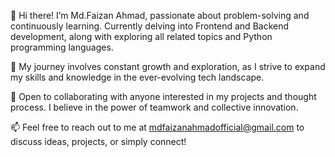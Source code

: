 👋 Hi there! I’m Md.Faizan Ahmad, passionate about problem-solving and continuously learning. Currently delving into Frontend and Backend development, along with exploring all related topics and Python programming languages.

🌱 My journey involves constant growth and exploration, as I strive to expand my skills and knowledge in the ever-evolving tech landscape.

💞️ Open to collaborating with anyone interested in my projects and thought process. I believe in the power of teamwork and collective innovation.

📫 Feel free to reach out to me at mdfaizanahmadofficial@gmail.com to discuss ideas, projects, or simply connect!
<!---
FaizanProjectt/FaizanProjectt is a ✨ special ✨ repository because its `README.md` (this file) appears on your GitHub profile.
You can click the Preview link to take a look at your changes.
--->
